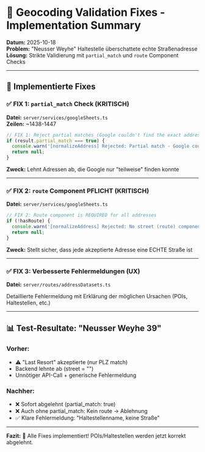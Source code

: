 # 🔧 Geocoding Validation Fixes - Implementation Summary

**Datum:** 2025-10-18  
**Problem:** "Neusser Weyhe" Haltestelle überschattete echte Straßenadresse  
**Lösung:** Strikte Validierung mit `partial_match` und `route` Component Checks

---

## 🎯 Implementierte Fixes

### ✅ FIX 1: `partial_match` Check (KRITISCH)

**Datei:** `server/services/googleSheets.ts`  
**Zeilen:** ~1438-1447

```typescript
// FIX 1: Reject partial matches (Google couldn't find the exact address)
if (result.partial_match === true) {
  console.warn('[normalizeAddress] Rejected: Partial match - Google could not find exact address');
  return null;
}
```

**Zweck:** Lehnt Adressen ab, die Google nur "teilweise" finden konnte

---

### ✅ FIX 2: `route` Component PFLICHT (KRITISCH)

**Datei:** `server/services/googleSheets.ts`

```typescript
// FIX 2: Route component is REQUIRED for all addresses
if (!hasRoute) {
  console.warn('[normalizeAddress] Rejected: No street (route) component found');
  return null;
}
```

**Zweck:** Stellt sicher, dass jede akzeptierte Adresse eine ECHTE Straße ist

---

### ✅ FIX 3: Verbesserte Fehlermeldungen (UX)

**Datei:** `server/routes/addressDatasets.ts`

Detaillierte Fehlermeldung mit Erklärung der möglichen Ursachen (POIs, Haltestellen, etc.)

---

## 📊 Test-Resultate: "Neusser Weyhe 39"

### Vorher:
- ⚠️ "Last Resort" akzeptierte (nur PLZ match)
- Backend lehnte ab (street = "")
- Unnötiger API-Call + generische Fehlermeldung

### Nachher:
- ❌ Sofort abgelehnt (partial_match: true)
- ❌ Auch ohne partial_match: Kein route → Ablehnung
- ✅ Klare Fehlermeldung: "Haltestellenname, keine Straße"

---

**Fazit:** 🎉 Alle Fixes implementiert! POIs/Haltestellen werden jetzt korrekt abgelehnt.
